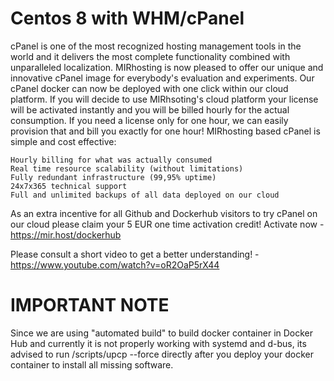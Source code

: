 # Centos 8 with WHM/cPanel

cPanel is one of the most recognized hosting management tools in the world and it delivers the most complete functionality combined with unparalleled localization.
MIRhosting is now pleased to offer our unique and innovative cPanel image for everybody's evaluation and experiments. Our cPanel docker can now be deployed with one click within our cloud platform. If you will decide to use MIRhsoting's cloud platform your license will be activated instantly and you will be billed hourly for the actual consumption. If you need a license only for one hour, we can easily provision that and bill you exactly for one hour!
MIRhosting based cPanel is simple and cost effective:

    Hourly billing for what was actually consumed
    Real time resource scalability (without limitations)
    Fully redundant infrastructure (99,95% uptime)
    24x7x365 technical support
    Full and unlimited backups of all data deployed on our cloud

As an extra incentive for all Github and Dockerhub visitors to try cPanel on our cloud please claim your 5 EUR one time activation credit! Activate now - https://mir.host/dockerhub

Please consult a short video to get a better understanding! - https://www.youtube.com/watch?v=oR2OaP5rX44

# IMPORTANT NOTE
Since we are using "automated build" to build docker container in Docker Hub and currently it is not properly working with systemd and d-bus, its advised to run
 /scripts/upcp --force
directly after you deploy your docker container to install all missing software.
